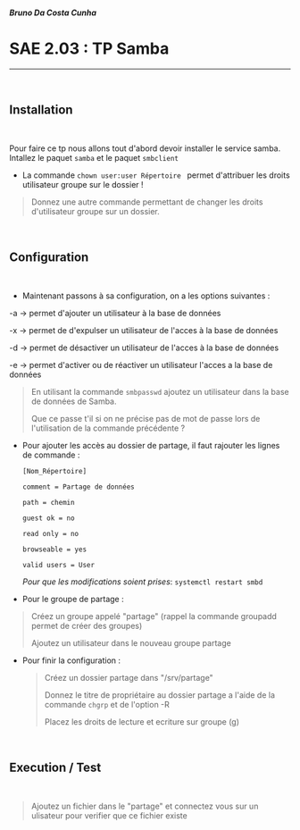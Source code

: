##### Bruno Da Costa Cunha

# SAE 2.03 : TP Samba
---

&nbsp;
## Installation
&nbsp;

Pour faire ce tp nous allons tout d'abord devoir installer le service samba.
Intallez le paquet `samba` et le paquet `smbclient`

- La commande `chown user:user Répertoire ` permet d'attribuer les droits utilisateur groupe sur le dossier !

> Donnez une autre commande permettant de changer les droits d'utilisateur groupe sur un dossier.

&nbsp;
## Configuration
&nbsp;

- Maintenant passons à sa configuration, on a les options suivantes :

-a -> permet d'ajouter un utilisateur à la base de données

-x -> permet de d'expulser un utilisateur de l'acces à la base de données

-d -> permet de désactiver un utilisateur de l'acces à la base de données 

-e -> permet d'activer ou de réactiver un utilisateur l'acces a la base de données 

> En utilisant la commande `smbpasswd`  ajoutez un utilisateur  dans la base de données de Samba.
>
> Que ce passe t'il si on ne précise pas de mot de passe lors de l'utilisation de la commande précédente ?

- Pour ajouter les accès au dossier de partage, il faut rajouter les lignes de commande :

    ` [Nom_Répertoire] ` 

    `comment = Partage de données`

    `path = chemin` 

    `guest ok = no`

    `read only = no`

    `browseable = yes`

    `valid users = User` 

    

    *Pour que les modifications soient prises*:  `systemctl restart smbd` 

- Pour le groupe de partage :

> Créez un groupe appelé "partage" (rappel la commande groupadd permet de créer des groupes)
>
> Ajoutez un utilisateur dans le nouveau groupe partage

- Pour finir la configuration : 

  > Créez un dossier partage dans "/srv/partage"
  >
  > Donnez le titre de propriétaire au dossier partage a l'aide de la commande `chgrp` et de l'option -R
  >
  > Placez les droits de lecture et ecriture sur groupe (g)

&nbsp;

## Execution /  Test

&nbsp;

> Ajoutez un fichier dans le "partage" et connectez vous sur un ulisateur pour verifier que ce fichier existe